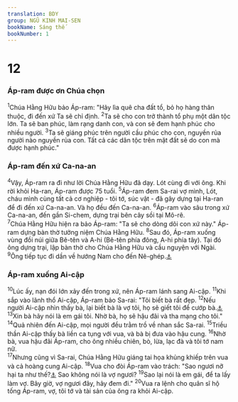 ```yaml
---
translation: BDY
group: NGŨ KINH MAI-SEN
bookName: Sáng thế 
bookNumber: 1
---
```


<div class="title"><h1>12</h1><h3>Áp-ram được ơn Chúa chọn</h3></div>
<span class="verse sa_12_1"><sup>1</sup>Chúa Hằng Hữu bảo Áp-ram: &#34;Hãy lìa quê cha đất tổ, bỏ họ hàng thân thuộc, đi đến xứ Ta sẽ chỉ định. </span>
<span class="verse sa_12_2"><sup>2</sup>Ta sẽ cho con trở thành tổ phụ một dân tộc lớn. Ta sẽ ban phúc, làm rạng danh con, và con sẽ đem hạnh phúc cho nhiều người. </span>
<span class="verse sa_12_3"><sup>3</sup>Ta sẽ giáng phúc trên người cầu phúc cho con, nguyền rủa người nào nguyền rủa con. Tất cả các dân tộc trên mặt đất sẽ do con mà được hạnh phúc.&#34;</span>
<div class="title"><h3>Áp-ram đến xứ Ca-na-an</h3></div>
<span class="verse sa_12_4"><sup>4</sup>Vậy, Áp-ram ra đi như lời Chúa Hằng Hữu đã dạy. Lót cùng đi với ông. Khi rời khỏi Ha-ran, Áp-ram được 75 tuổi. </span>
<span class="verse sa_12_5"><sup>5</sup>Áp-ram đem Sa-rai vợ mình, Lót, cháu mình cùng tất cả cơ nghiệp - tôi tớ, súc vật - đã gây dựng tại Ha-ran để đi đến xứ Ca-na-an. Và họ đều đến Ca-na-an. </span>
<span class="verse sa_12_6"><sup>6</sup>Áp-ram vào sâu trong xứ Ca-na-an, đến gần Si-chem, dựng trại bên cây sồi tại Mô-rê.<br/></span>
<span class="verse sa_12_7"><sup>7</sup>Chúa Hằng Hữu hiện ra bảo Áp-ram: &#34;Ta sẽ cho dòng dõi con xứ này.&#34; Áp-ram dựng bàn thờ tưởng niệm Chúa Hằng Hữu. </span>
<span class="verse sa_12_8"><sup>8</sup>Sau đó, Áp-ram xuống vùng đồi núi giữa Bê-tên và A-hi (Bê-tên phía đông, A-hi phía tây). Tại đó ông dựng trại, lập bàn thờ cho Chúa Hằng Hữu và cầu nguyện với Ngài. </span>
<span class="verse sa_12_9"><sup>9</sup>Ông tiếp tục đi dần về hướng Nam cho đến Nê-ghép.<a href="#" data-toggle="tooltip" data-placement="bottom" title="nghĩa là phương Nam">⚓</a></span>
<div class="title"><h3>Áp-ram xuống Ai-cập</h3></div>
<span class="verse sa_12_10"><sup>10</sup>Lúc ấy, nạn đói lớn xảy đến trong xứ, nên Áp-ram lánh sang Ai-cập. </span>
<span class="verse sa_12_11"><sup>11</sup>Khi sắp vào lãnh thổ Ai-cập, Áp-ram bảo Sa-rai: &#34;Tôi biết bà rất đẹp. </span>
<span class="verse sa_12_12"><sup>12</sup>Nếu người Ai-cập nhìn thấy bà, lại biết bà là vợ tôi, họ sẽ giết tôi để cướp bà.<a href="#" data-toggle="tooltip" data-placement="bottom" title="Nt để cho bà sống">⚓</a> </span>
<span class="verse sa_12_13"><sup>13</sup>Xin bà hãy nói là em gái tôi. Nhờ bà, họ sẽ hậu đãi và tha mạng cho tôi.&#34; </span>
<span class="verse sa_12_14"><sup>14</sup>Quả nhiên đến Ai-cập, mọi người đều trằm trồ về nhan sắc Sa-rai. </span>
<span class="verse sa_12_15"><sup>15</sup>Triều thần Ai-cập thấy bà liền ca tụng với vua, và bà bị đưa vào hậu cung. </span>
<span class="verse sa_12_16">    <sup>16</sup>Nhờ bà, vua hậu đãi Áp-ram, cho ông nhiều chiên, bò, lừa, lạc đà và tôi tớ nam nữ.    <br/></span>
<span class="verse sa_12_17"><sup>17</sup>Nhưng cũng vì Sa-rai, Chúa Hằng Hữu giáng tai họa khủng khiếp trên vua và cả hoàng cung Ai-cập. </span>
<span class="verse sa_12_18"><sup>18</sup>Vua cho đòi Áp-ram vào trách: &#34;Sao ngươi nỡ hại ta như thế?<a href="#" data-toggle="tooltip" data-placement="bottom" title="Nt Ngươi đã làm gì cho ta">⚓</a> Sao không nói là vợ ngươi? </span>
<span class="verse sa_12_19"><sup>19</sup>Sao lại nói là em gái, để ta lấy làm vợ. Bây giờ, vợ ngươi đây, hãy đem đi.&#34; </span>
<span class="verse sa_12_20"><sup>20</sup>Vua ra lệnh cho quân sĩ hộ tống Áp-ram, vợ, tôi tớ và tài sản của ông ra khỏi Ai-cập.</span>
